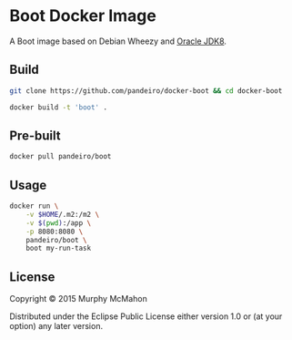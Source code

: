 # Boot Docker Image

A Boot image based on Debian Wheezy and
[Oracle JDK8](https://github.com/pandeiro/docker-oracle-jdk8).

## Build

```bash
git clone https://github.com/pandeiro/docker-boot && cd docker-boot

docker build -t 'boot' .
```

## Pre-built

```bash
docker pull pandeiro/boot
```

## Usage

```bash
docker run \
    -v $HOME/.m2:/m2 \
    -v $(pwd):/app \
    -p 8080:8080 \
    pandeiro/boot \
    boot my-run-task
```

## License

Copyright © 2015 Murphy McMahon

Distributed under the Eclipse Public License either version 1.0 or (at
your option) any later version.

